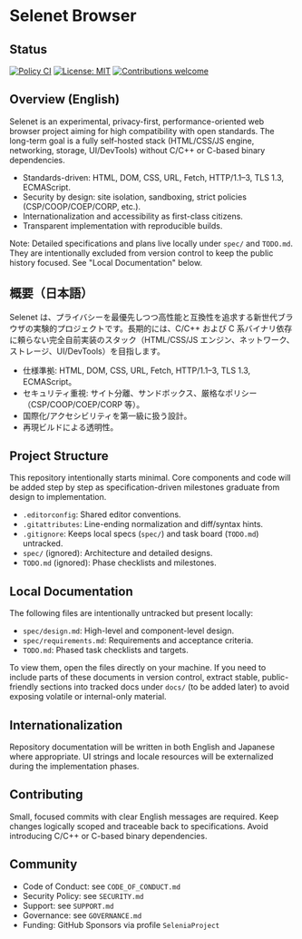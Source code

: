 Selenet Browser
================

Status
------
[![Policy CI](https://img.shields.io/github/actions/workflow/status/SeleniaProject/Selenet/policy.yml?label=policy%20CI)](https://github.com/SeleniaProject/Selenet/actions)
[![License: MIT](https://img.shields.io/badge/License-MIT-green.svg)](LICENSE)
[![Contributions welcome](https://img.shields.io/badge/contributions-welcome-blue.svg)](CONTRIBUTING.md)

Overview (English)
------------------
Selenet is an experimental, privacy-first, performance-oriented web browser project aiming for high compatibility with open standards. The long-term goal is a fully self-hosted stack (HTML/CSS/JS engine, networking, storage, UI/DevTools) without C/C++ or C-based binary dependencies.

- Standards-driven: HTML, DOM, CSS, URL, Fetch, HTTP/1.1–3, TLS 1.3, ECMAScript.
- Security by design: site isolation, sandboxing, strict policies (CSP/COOP/COEP/CORP, etc.).
- Internationalization and accessibility as first-class citizens.
- Transparent implementation with reproducible builds.

Note: Detailed specifications and plans live locally under `spec/` and `TODO.md`. They are intentionally excluded from version control to keep the public history focused. See "Local Documentation" below.

概要（日本語）
--------------
Selenet は、プライバシーを最優先しつつ高性能と互換性を追求する新世代ブラウザの実験的プロジェクトです。長期的には、C/C++ および C 系バイナリ依存に頼らない完全自前実装のスタック（HTML/CSS/JS エンジン、ネットワーク、ストレージ、UI/DevTools）を目指します。

- 仕様準拠: HTML, DOM, CSS, URL, Fetch, HTTP/1.1–3, TLS 1.3, ECMAScript。
- セキュリティ重視: サイト分離、サンドボックス、厳格なポリシー（CSP/COOP/COEP/CORP 等）。
- 国際化/アクセシビリティを第一級に扱う設計。
- 再現ビルドによる透明性。

Project Structure
-----------------
This repository intentionally starts minimal. Core components and code will be added step by step as specification-driven milestones graduate from design to implementation.

- `.editorconfig`: Shared editor conventions.
- `.gitattributes`: Line-ending normalization and diff/syntax hints.
- `.gitignore`: Keeps local specs (`spec/`) and task board (`TODO.md`) untracked.
- `spec/` (ignored): Architecture and detailed designs.
- `TODO.md` (ignored): Phase checklists and milestones.

Local Documentation
-------------------
The following files are intentionally untracked but present locally:

- `spec/design.md`: High-level and component-level design.
- `spec/requirements.md`: Requirements and acceptance criteria.
- `TODO.md`: Phased task checklists and targets.

To view them, open the files directly on your machine. If you need to include parts of these documents in version control, extract stable, public-friendly sections into tracked docs under `docs/` (to be added later) to avoid exposing volatile or internal-only material.

Internationalization
--------------------
Repository documentation will be written in both English and Japanese where appropriate. UI strings and locale resources will be externalized during the implementation phases.

Contributing
------------
Small, focused commits with clear English messages are required. Keep changes logically scoped and traceable back to specifications. Avoid introducing C/C++ or C-based binary dependencies.

Community
---------
- Code of Conduct: see `CODE_OF_CONDUCT.md`
- Security Policy: see `SECURITY.md`
- Support: see `SUPPORT.md`
- Governance: see `GOVERNANCE.md`
- Funding: GitHub Sponsors via profile `SeleniaProject`


